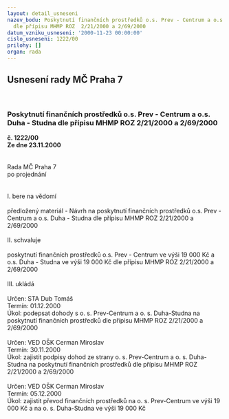 ```yaml
---
layout: detail_usneseni
nazev_bodu: Poskytnutí finančních prostředků o.s. Prev - Centrum a o.s. Duha - Studna
  dle přípisu MHMP ROZ  2/21/2000 a 2/69/2000
datum_vzniku_usneseni: '2000-11-23 00:00:00'
cislo_usneseni: 1222/00
prilohy: []
organ: rada
---
```

<div id="ucUsn_pList" class="usn">
	<span><h2>Usnesení rady MČ Praha 7 </h2>
<br></span><div class="standBody">
<span><h3>Poskytnutí finančních prostředků o.s. Prev - Centrum a o.s. Duha - Studna dle přípisu MHMP ROZ  2/21/2000 a 2/69/2000</h3></span><div class="center">
		<strong>č. 1222/00</strong><br>
	</div>
<div class="center">
		<strong>Ze dne 23.11.2000</strong><br><br>
	</div>
<br>Rada MČ Praha 7<br>po projednání<br><br><br>I.	bere na vědomí<br><br> předložený materiál - Návrh na poskytnutí finančních prostředků o.s. Prev - Centrum a o.s. Duha - Studna dle přípisu MHMP ROZ  2/21/2000 a 2/69/2000<br><br>II.	schvaluje <br><br>poskytnutí finančních prostředků o.s. Prev - Centrum ve výši 19 000 Kč a o.s. Duha - Studna ve výši 19 000 Kč dle přípisu MHMP ROZ  2/21/2000 a 2/69/2000<br><br>III.	ukládá <br><br> Určen:	     	STA Dub Tomáš<br>Termín: 01.12.2000<br>Úkol:	podepsat dohody s o. s. Prev-Centrum a o. s. Duha-Studna na poskytnutí finančních prostředků dle přípisu MHMP ROZ  2/21/2000 a 2/69/2000<br> <br> Určen:	     	VED OŠK Cerman Miroslav<br>Termín: 30.11.2000<br>Úkol:	zajistit podpisy dohod ze strany o. s. Prev-Centrum a o. s. Duha-Studna na poskytnutí finančních prostředků dle přípisu MHMP ROZ  2/21/2000 a 2/69/2000<br> <br> Určen:	     	VED OŠK Cerman Miroslav<br>Termín: 05.12.2000<br>Úkol:	zajistit převod finančních prostředků na o. s. Prev-Centrum ve výši 19 000 Kč a na o. s. Duha-Studna ve výši 19 000 Kč<br> <br><br> <br>
</div>
</div>